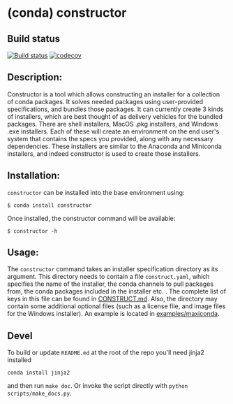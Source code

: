 # (conda) constructor


## Build status

[![Build status](https://github.com/conda/constructor/workflows/Build%20and%20test%20the%20package/badge.svg)](https://github.com/conda/constructor/actions)
[![codecov](https://codecov.io/gh/conda/constructor/branch/master/graph/badge.svg)](https://codecov.io/gh/conda/constructor)

## Description:

Constructor is a tool which allows constructing an installer
for a collection of conda packages. It solves needed packages using user-provided
specifications, and bundles those packages.  It can currently create 3 kinds of
installers, which are best thought of as delivery vehicles for the bundled packages.
There are shell installers, MacOS .pkg installers, and Windows .exe installers.  Each
of these will create an environment on the end user's system that contains the specs
you provided, along with any necessary dependencies.  These installers are similar
to the Anaconda and Miniconda installers, and indeed constructor is used to create
those installers.


## Installation:

`constructor` can be installed into the base environment using:

    $ conda install constructor

Once installed, the constructor command will be available:

    $ constructor -h


## Usage:

The `constructor` command takes an installer specification directory as its
argument.  This directory needs to contain a file `construct.yaml`,
which specifies the name of the installer, the conda channels to
pull packages from, the conda packages included in the installer etc. .
The complete list of keys in this file can be
found in <a href="./CONSTRUCT.md">CONSTRUCT.md</a>.
Also, the directory may contain some additional optional files (such as a
license file, and image files for the Windows installer).
An example is located
in <a href="./examples/maxiconda">examples/maxiconda</a>.


## Devel

To build or update ``README.md`` at the root of the repo you'll need jinja2 installed

```
conda install jinja2
```

and then run ``make doc``. Or invoke the script directly with ``python scripts/make_docs.py``.
